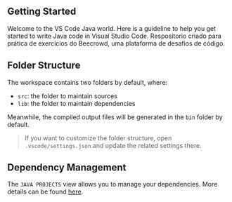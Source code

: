 ## Getting Started

Welcome to the VS Code Java world. Here is a guideline to help you get started to write Java code in Visual Studio Code.
Respositorio criado para prática de exercícios do Beecrowd, uma plataforma de desafios de código.

## Folder Structure

The workspace contains two folders by default, where:

- `src`: the folder to maintain sources
- `lib`: the folder to maintain dependencies

Meanwhile, the compiled output files will be generated in the `bin` folder by default.

> If you want to customize the folder structure, open `.vscode/settings.json` and update the related settings there.

## Dependency Management

The `JAVA PROJECTS` view allows you to manage your dependencies. More details can be found [here](https://github.com/microsoft/vscode-java-dependency#manage-dependencies).
